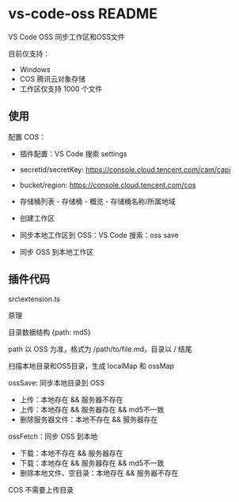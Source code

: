 # vs-code-oss README

VS Code OSS 同步工作区和OSS文件

目前仅支持：
* Windows
* COS 腾讯云对象存储
* 工作区仅支持 1000 个文件

## 使用

配置 COS：
* 插件配置：VS Code 搜索 settings
* secretId/secretKey: https://console.cloud.tencent.com/cam/capi
* bucket/region: https://console.cloud.tencent.com/cos  
* 存储桶列表 - 存储桶 - 概览 - 存储桶名称/所属地域

* 创建工作区
* 同步本地工作区到 OSS：VS Code 搜索：oss save
* 同步 OSS 到本地工作区

## 插件代码

src\extension.ts

原理

目录数据结构 {path: md5}

path 以 OSS 为准，格式为 <workSpaceName>/path/to/file.md，目录以 / 结尾

扫描本地目录和OSS目录，生成 localMap 和 ossMap

ossSave: 同步本地目录到 OSS
* 上传：本地存在 && 服务器不存在
* 上传：本地存在 && 服务器存在 && md5不一致
* 删除服务器文件：本地不存在 && 服务器存在

ossFetch：同步 OSS 到本地
* 下载：本地不存在 && 服务器存在
* 下载：本地存在 && 服务器存在 && md5不一致
* 删除本地文件、空目录：本地存在 && 服务器不存在

COS 不需要上传目录